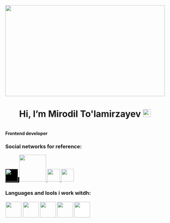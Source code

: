  <img width="100%" height="288" src="https://i0.wp.com/www.realpythonproject.com/wp-content/uploads/2021/02/1_1NmxcsVu2ZeLr3RqF4rCVw.jpeg?fit=1200%2C800&ssl=">


<h1  align="center"> Hi, I’m Mirodil To'lamirzayev <img width="25" src="https://media.tenor.com/InfbZnZgATIAAAAi/hand-gif.gif"></h1>
<br>
<strong>Frontend developer</strong>

### Social networks for reference:

<a href="https://t.me/tolamirzayev_077/" style="background-color: black;">
    <img style="background-color: black;" src="https://w7.pngwing.com/pngs/636/338/png-transparent-telegram-hd-logo-thumbnail.png" width="40">
  </a>
  <a href="https://fackebook.com/tolamirzayev_077/">
    <img src="https://upload.wikimedia.org/wikipedia/commons/thumb/0/06/Facebook.svg/2560px-Facebook.svg.png" width="85">
  </a>
  <a href="https://twitter.com/MirodilTo/">
    <img src="https://w7.pngwing.com/pngs/196/156/png-transparent-twitter-3d-twitter-twitter-logo-3d-twitter-logo-social-media-logo-3d-icon-thumbnail.png" width="40">
  </a>
  <a href="https://instagram.com/tolamirzayev_077/">
    <img src="https://w7.pngwing.com/pngs/408/296/png-transparent-app-b-w-instagram-logo-media-popular-social-2018-social-media-black-and-white-logos-icon.png" width="40">
  </a>
  
  
  ### Languages and lools i work witdh:
  <code><img style="border: 1px white solid;" width="50" src="https://upload.wikimedia.org/wikipedia/commons/thumb/3/38/HTML5_Badge.svg/2048px-HTML5_Badge.svg.png"></code>
<code><img width="50" src="https://upload.wikimedia.org/wikipedia/commons/thumb/6/62/CSS3_logo.svg/800px-CSS3_logo.svg.png"></code>
<code><img width="50" src="https://upload.wikimedia.org/wikipedia/commons/thumb/b/b2/Bootstrap_logo.svg/2560px-Bootstrap_logo.svg.png"></code>
<code><img width="50" src="https://upload.wikimedia.org/wikipedia/commons/thumb/d/d5/Tailwind_CSS_Logo.svg/2048px-Tailwind_CSS_Logo.svg.png"></code>
<code><img style="background-color: white;" width="50" src="https://en.logodownload.org/wp-content/uploads/2022/04/javascript-logo-41.png"></code>


